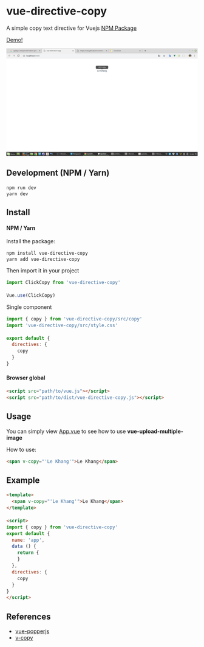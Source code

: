 # vue-directive-copy
A simple copy text directive for Vuejs
[NPM Package](https://www.npmjs.com/package/vue-directive-copy)

[Demo!](https://codepen.io/lekhang2512/pen/aRVgzY)

![enter image description here](https://raw.githubusercontent.com/lekhang2512/vue-directive-copy/master/src/assets/demo.png)

## Development (NPM / Yarn)
```
npm run dev
yarn dev
```

## Install

#### NPM / Yarn

Install the package:

```
npm install vue-directive-copy
yarn add vue-directive-copy
```

Then import it in your project
```javascript
import ClickCopy from 'vue-directive-copy'

Vue.use(ClickCopy)
```
Single component
```javascript
import { copy } from 'vue-directive-copy/src/copy'
import 'vue-directive-copy/src/style.css'

export default {
  directives: {
    copy
  }
}
```

#### Browser global

```html
<script src="path/to/vue.js"></script>
<script src="path/to/dist/vue-directive-copy.js"></script>
```

## Usage

You can simply view [App.vue](https://github.com/lekhang2512/vue-image-lightbox-carousel/blob/master/src/App.vue) to see how to use **vue-upload-multiple-image**

How to use:
```html
<span v-copy="'Le Khang'">Le Khang</span>
```

## Example
```html
<template>
  <span v-copy="'Le Khang'">Le Khang</span>
</template>

<script>
import { copy } from 'vue-directive-copy'
export default {
  name: 'app',
  data () {
    return {
    }
  },
  directives: {
    copy
  }
}
</script>
```
## References
- [vue-popperjs](https://github.com/sindresorhus/copy-text-to-clipboard#readme)
- [v-copy](https://github.com/egoist/v-copy)
